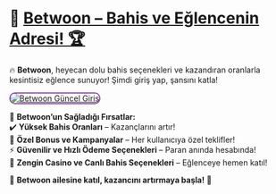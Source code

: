 # 👑 <a href="https://cutt.ly/BetwoonLink" title="Betwoon Güncel Giriş">Betwoon – Bahis ve Eğlencenin Adresi! 🏆</a>  

🔥 **Betwoon**, heyecan dolu bahis seçenekleri ve kazandıran oranlarla kesintisiz eğlence sunuyor! Şimdi giriş yap, şansını katla!  

<a href="https://cutt.ly/BetwoonLink" title="Betwoon Güncel Giriş">  
<img src="https://i.ibb.co/BtMhhf6/g-venligiris.jpg" alt="Betwoon Güncel Giriş" style="max-width: 100%; border: 2px solid #8e44ad; border-radius: 10px;">  
</a>  

💎 **Betwoon’un Sağladığı Fırsatlar:**  
✔️ **Yüksek Bahis Oranları** – Kazançlarını artır!  
🎁 **Özel Bonus ve Kampanyalar** – Her kullanıcıya özel teklifler!  
⚡ **Güvenilir ve Hızlı Ödeme Seçenekleri** – Paran anında hesabında!  
🎲 **Zengin Casino ve Canlı Bahis Seçenekleri** – Eğlenceye hemen katıl!  

👑 **Betwoon ailesine katıl, kazancını artırmaya başla!** 🚀  
